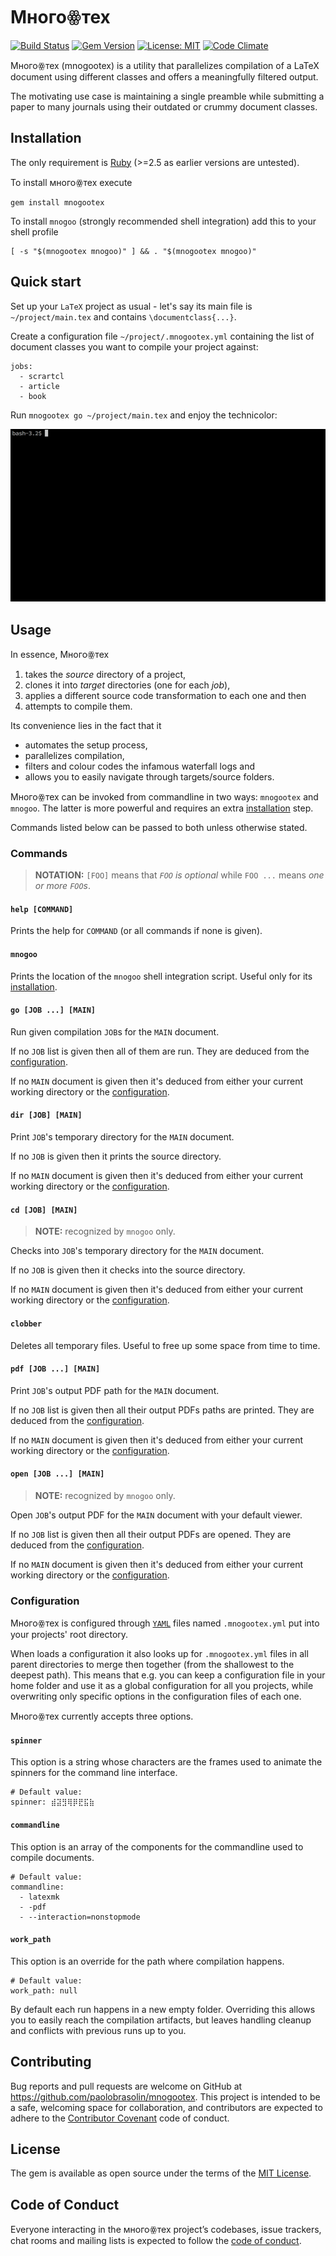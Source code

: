 # Многоꙮтех

[![Build Status](https://travis-ci.org/paolobrasolin/mnogootex.svg?branch=master)](https://travis-ci.org/paolobrasolin/mnogootex)
[![Gem Version](https://badge.fury.io/rb/mnogootex.svg)](https://badge.fury.io/rb/mnogootex)
[![License: MIT](https://img.shields.io/badge/License-MIT-yellow.svg)](https://opensource.org/licenses/MIT)
[![Code Climate](https://codeclimate.com/github/paolobrasolin/mnogootex/badges/gpa.svg)](https://codeclimate.com/github/paolobrasolin/mnogootex)
<!-- [![Test Coverage](https://codeclimate.com/github/paolobrasolin/mnogootex/badges/coverage.svg)](https://codeclimate.com/github/paolobrasolin/mnogootex/coverage) -->
<!-- [![Inline docs](http://inch-ci.org/github/paolobrasolin/mnogootex.svg?branch=master)](http://inch-ci.org/github/paolobrasolin/mnogootex) -->
<!-- [![Issue Count](https://codeclimate.com/github/paolobrasolin/mnogootex/badges/issue_count.svg)](https://codeclimate.com/github/paolobrasolin/mnogootex) -->

Многоꙮтех (mnogootex) is a utility that parallelizes compilation
of a LaTeX document using different classes and offers a
meaningfully filtered output.

The motivating use case is maintaining a single preamble while
submitting a paper to many journals using their outdated or crummy
document classes.

## Installation

The only requirement is [Ruby](https://www.ruby-lang.org) (>=2.5 as earlier versions are untested).

To install многоꙮтех execute

    gem install mnogootex
    
To install `mnogoo` (strongly recommended shell integration) add this to your shell profile

    [ -s "$(mnogootex mnogoo)" ] && . "$(mnogootex mnogoo)"

## Quick start

Set up your `LaTeX` project as usual - let's say its main file is `~/project/main.tex` and contains `\documentclass{...}`.

Create a configuration file `~/project/.mnogootex.yml`
containing the list of document classes you want to compile your
project against:

    jobs:
      - scrartcl
      - article
      - book
      
Run `mnogootex go ~/project/main.tex` and enjoy the technicolor:

![Demo TTY GIF](tty.gif?raw=true "Demo TTY GIF")

## Usage

In essence, Многоꙮтех
1. takes the _source_ directory of a project, 
2. clones it into _target_ directories (one for each _job_),
3. applies a different source code transformation to each one and then
4. attempts to compile them.

Its convenience lies in the fact that it
* automates the setup process,
* parallelizes compilation,
* filters and colour codes the infamous waterfall logs and
* allows you to easily navigate through targets/source folders. 

Многоꙮтех can be invoked from commandline in two ways: `mnogootex` and `mnogoo`.
The latter is more powerful and requires an extra [installation](#installation) step.

Commands listed below can be passed to both unless otherwise stated.

### Commands

> **NOTATION:** `[FOO]` means that _`FOO` is optional_ while `FOO ...` means _one or more `FOO`s_. 

#### `help [COMMAND]`

Prints the help for `COMMAND` (or all commands if none is given).

#### `mnogoo`

Prints the location of the `mnogoo` shell integration script.
Useful only for its [installation](#installation).

#### `go [JOB ...] [MAIN]`

Run given compilation `JOB`s for the `MAIN` document.

If no `JOB` list is given then all of them are run.
They are deduced from the [configuration](#configuration).

If no `MAIN` document is given then it's deduced from either
your current working directory or the [configuration](#configuration).

#### `dir [JOB] [MAIN]`

Print `JOB`'s temporary directory for the `MAIN` document.

If no `JOB` is given then it prints the source directory.

If no `MAIN` document is given then it's deduced from either
your current working directory or the [configuration](#configuration).

#### `cd [JOB] [MAIN]`

> **NOTE:** recognized by `mnogoo` only.

Checks into `JOB`'s temporary directory for the `MAIN` document.

If no `JOB` is given then it checks into the source directory.

If no `MAIN` document is given then it's deduced from either
your current working directory or the [configuration](#configuration).

#### `clobber`

Deletes all temporary files.
Useful to free up some space from time to time.

#### `pdf [JOB ...] [MAIN]`

Print `JOB`'s output PDF path for the `MAIN` document.

If no `JOB` list is given then all their output PDFs paths are printed.
They are deduced from the [configuration](#configuration).

If no `MAIN` document is given then it's deduced from either
your current working directory or the [configuration](#configuration).

#### `open [JOB ...] [MAIN]`

> **NOTE:** recognized by `mnogoo` only.

Open `JOB`'s output PDF for the `MAIN` document with your default viewer.

If no `JOB` list is given then all their output PDFs are opened.
They are deduced from the [configuration](#configuration).

If no `MAIN` document is given then it's deduced from either
your current working directory or the [configuration](#configuration).

### Configuration

Многоꙮтех is configured through [`YAML`](https://learnxinyminutes.com/docs/yaml/)
files named `.mnogootex.yml` put into your projects' root directory.

When  loads a configuration it also looks up for `.mnogootex.yml`
files in all parent directories to merge then together (from the
shallowest to the deepest path).  This means that e.g. you can keep
a configuration file in your home folder and use it as a global
configuration for all you projects, while overwriting only specific
options in the configuration files of each one.

Многоꙮтех currently accepts three options.

#### `spinner`

This option is a string whose characters are the frames used to
animate the spinners for the command line interface.

    # Default value:
    spinner: ⣾⣽⣻⢿⡿⣟⣯⣷

#### `commandline`

This option is an array of the components for the commandline used
to compile documents.

    # Default value:
    commandline:
      - latexmk
      - -pdf
      - --interaction=nonstopmode

#### `work_path`

This option is an override for the path where compilation happens.

    # Default value:
    work_path: null

By default each run happens in a new empty folder. Overriding this allows you to easily reach the compilation artifacts, but leaves handling cleanup and conflicts with previous runs up to you.

## Contributing

Bug reports and pull requests are welcome on GitHub at https://github.com/paolobrasolin/mnogootex. This project is intended to be a safe, welcoming space for collaboration, and contributors are expected to adhere to the [Contributor Covenant](http://contributor-covenant.org) code of conduct.

## License

The gem is available as open source under the terms of the [MIT License](https://opensource.org/licenses/MIT).

## Code of Conduct

Everyone interacting in the многоꙮтех project’s codebases, issue trackers, chat rooms and mailing lists is expected to follow the [code of conduct](https://github.com/paolobrasolin/mnogootex/blob/master/CODE_OF_CONDUCT.md).
